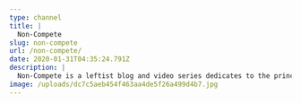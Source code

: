 ```yaml
---
type: channel
title: |
  Non-Compete
slug: non-compete
url: /non-compete/
date: 2020-01-31T04:35:24.791Z
description: |
  Non-Compete is a leftist blog and video series dedicates to the principles of intersectionalist liberation, anarchism, communism, and puppet shows.
image: /uploads/dc7c5aeb454f463aa4de5f26a499d4b7.jpg
---
```

